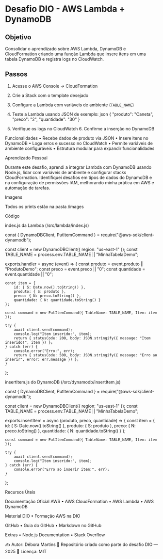 # Desafio DIO - AWS Lambda + DynamoDB

## Objetivo
Consolidar o aprendizado sobre AWS Lambda, DynamoDB e CloudFormation criando uma função Lambda que insere itens em uma tabela DynamoDB e registra logs no CloudWatch.

## Passos
1. Acesse o AWS Console → CloudFormation  
2. Crie a Stack com o template desejado  
3. Configure a Lambda com variáveis de ambiente (`TABLE_NAME`)  
4. Teste a Lambda usando JSON de exemplo:
json
{
  "produto": "Caneta",
  "preco": "2",
  "quantidade": "30"
}

5.	Verifique os logs no CloudWatch
	6.	Confirme a inserção no DynamoDB

Funcionalidades
	•	Recebe dados de produto via JSON
	•	Insere itens no DynamoDB
	•	Loga erros e sucesso no CloudWatch
	•	Permite variáveis de ambiente configuráveis
	•	Estrutura modular para expandir funcionalidades

Aprendizado Pessoal

Durante este desafio, aprendi a integrar Lambda com DynamoDB usando Node.js, lidar com variáveis de ambiente e configurar stacks CloudFormation.
Identifiquei desafios em tipos de dados do DynamoDB e na configuração de permissões IAM, melhorando minha prática em AWS e automação de tarefas.

Imagens

Todos os prints estão na pasta /images

Código

index.js da Lambda (/src/lambda/index.js)

const { DynamoDBClient, PutItemCommand } = require("@aws-sdk/client-dynamodb");

const client = new DynamoDBClient({ region: "us-east-1" });
const TABLE_NAME = process.env.TABLE_NAME || "MinhaTabelaDemo";

exports.handler = async (event) => {
    const produto = event.produto || "ProdutoDemo";
    const preco = event.preco || "0";
    const quantidade = event.quantidade || "0";

    const item = {
        id: { S: Date.now().toString() },
        produto: { S: produto },
        preco: { N: preco.toString() },
        quantidade: { N: quantidade.toString() }
    };

    const command = new PutItemCommand({ TableName: TABLE_NAME, Item: item });

    try {
        await client.send(command);
        console.log("Item inserido:", item);
        return { statusCode: 200, body: JSON.stringify({ message: "Item inserido!", item }) };
    } catch (err) {
        console.error("Erro:", err);
        return { statusCode: 500, body: JSON.stringify({ message: "Erro ao inserir", error: err.message }) };
    }
};

insertItem.js do DynamoDB (/src/dynamodb/insertItem.js)

const { DynamoDBClient, PutItemCommand } = require("@aws-sdk/client-dynamodb");

const client = new DynamoDBClient({ region: "us-east-1" });
const TABLE_NAME = process.env.TABLE_NAME || "MinhaTabelaDemo";

exports.insertItem = async (produto, preco, quantidade) => {
    const item = {
        id: { S: Date.now().toString() },
        produto: { S: produto },
        preco: { N: preco.toString() },
        quantidade: { N: quantidade.toString() }
    };

    const command = new PutItemCommand({ TableName: TABLE_NAME, Item: item });

    try {
        await client.send(command);
        console.log("Item inserido:", item);
    } catch (err) {
        console.error("Erro ao inserir item:", err);
    }
};

Recursos Úteis

Documentação Oficial AWS
	•	AWS CloudFormation
	•	AWS Lambda
	•	AWS DynamoDB

Material DIO
	•	Formação AWS na DIO

GitHub
	•	Guia do GitHub
	•	Markdown no GitHub

Extras
	•	Node.js Documentation
	•	Stack Overflow

✍️ Autor: Débora Martins
📌 Repositório criado como parte do desafio DIO — 2025
📄 Licença: MIT
